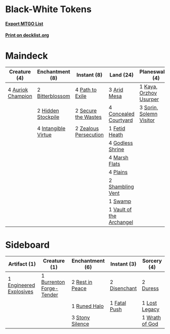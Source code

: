 # Black-White Tokens

#### [Export MTGO List](../collection/Black-White%20Tokens/Black-White%20Tokens.txt)
#### [Print on decklist.org](http://decklist.org/?deckmain=3%09Arid%20Mesa%0A4%09Auriok%20Champion%0A2%09Bitterblossom%0A4%09Concealed%20Courtyard%0A1%09Fetid%20Heath%0A4%09Godless%20Shrine%0A2%09Hidden%20Stockpile%0A2%09Inquisition%20of%20Kozilek%0A4%09Intangible%20Virtue%0A1%09Kaya,%20Orzhov%20Usurper%0A4%09Lingering%20Souls%0A4%09Marsh%20Flats%0A4%09Path%20to%20Exile%0A4%09Plains%0A2%09Secure%20the%20Wastes%0A2%09Shambling%20Vent%0A3%09Sorin,%20Solemn%20Visitor%0A4%09Spectral%20Procession%0A1%09Swamp%0A2%09Thoughtseize%0A1%09Vault%20of%20the%20Archangel%0A2%09Zealous%20Persecution&deckside=1%09Burrenton%20Forge-Tender%0A2%09Disenchant%0A2%09Duress%0A1%09Engineered%20Explosives%0A1%09Fatal%20Push%0A1%09Lost%20Legacy%0A2%09Rest%20in%20Peace%0A1%09Runed%20Halo%0A3%09Stony%20Silence%0A1%09Wrath%20of%20God)
# Maindeck

|                                       Creature (4)                                        |                                       Enchantment (8)                                        |                                          Instant (8)                                           |                                             Land (24)                                             |                                         Planeswalker (4)                                         |                                           Sorcery (12)                                            |
|-------------------------------------------------------------------------------------------|----------------------------------------------------------------------------------------------|------------------------------------------------------------------------------------------------|---------------------------------------------------------------------------------------------------|--------------------------------------------------------------------------------------------------|---------------------------------------------------------------------------------------------------|
|4 [Auriok Champion](http://gatherer.wizards.com/Pages/Card/Details.aspx?multiverseid=72921)|2 [Bitterblossom](http://gatherer.wizards.com/Pages/Card/Details.aspx?multiverseid=397701)    |4 [Path to Exile](http://gatherer.wizards.com/Pages/Card/Details.aspx?multiverseid=220511)      |3 [Arid Mesa](http://gatherer.wizards.com/Pages/Card/Details.aspx?multiverseid=405092)             |1 [Kaya, Orzhov Usurper](http://gatherer.wizards.com/Pages/Card/Details.aspx?multiverseid=457330) |2 [Inquisition of Kozilek](http://gatherer.wizards.com/Pages/Card/Details.aspx?multiverseid=416897)|
|                                                                                           |2 [Hidden Stockpile](http://gatherer.wizards.com/Pages/Card/Details.aspx?multiverseid=423796) |2 [Secure the Wastes](http://gatherer.wizards.com/Pages/Card/Details.aspx?multiverseid=394683)  |4 [Concealed Courtyard](http://gatherer.wizards.com/Pages/Card/Details.aspx?multiverseid=417818)   |3 [Sorin, Solemn Visitor](http://gatherer.wizards.com/Pages/Card/Details.aspx?multiverseid=386672)|4 [Lingering Souls](http://gatherer.wizards.com/Pages/Card/Details.aspx?multiverseid=368485)       |
|                                                                                           |4 [Intangible Virtue](http://gatherer.wizards.com/Pages/Card/Details.aspx?multiverseid=382291)|2 [Zealous Persecution](http://gatherer.wizards.com/Pages/Card/Details.aspx?multiverseid=179575)|1 [Fetid Heath](http://gatherer.wizards.com/Pages/Card/Details.aspx?multiverseid=442227)           |                                                                                                  |4 [Spectral Procession](http://gatherer.wizards.com/Pages/Card/Details.aspx?multiverseid=389685)   |
|                                                                                           |                                                                                              |                                                                                                |4 [Godless Shrine](http://gatherer.wizards.com/Pages/Card/Details.aspx?multiverseid=405099)        |                                                                                                  |2 [Thoughtseize](http://gatherer.wizards.com/Pages/Card/Details.aspx?multiverseid=438676)          |
|                                                                                           |                                                                                              |                                                                                                |4 [Marsh Flats](http://gatherer.wizards.com/Pages/Card/Details.aspx?multiverseid=405101)           |                                                                                                  |                                                                                                   |
|                                                                                           |                                                                                              |                                                                                                |4 [Plains](http://gatherer.wizards.com/Pages/Card/Details.aspx?multiverseid=439856)                |                                                                                                  |                                                                                                   |
|                                                                                           |                                                                                              |                                                                                                |2 [Shambling Vent](http://gatherer.wizards.com/Pages/Card/Details.aspx?multiverseid=402031)        |                                                                                                  |                                                                                                   |
|                                                                                           |                                                                                              |                                                                                                |1 [Swamp](http://gatherer.wizards.com/Pages/Card/Details.aspx?multiverseid=439858)                 |                                                                                                  |                                                                                                   |
|                                                                                           |                                                                                              |                                                                                                |1 [Vault of the Archangel](http://gatherer.wizards.com/Pages/Card/Details.aspx?multiverseid=270938)|                                                                                                  |                                                                                                   |


# Sideboard

|                                          Artifact (1)                                           |                                           Creature (1)                                            |                                     Enchantment (6)                                      |                                      Instant (3)                                      |                                       Sorcery (4)                                       |
|-------------------------------------------------------------------------------------------------|---------------------------------------------------------------------------------------------------|------------------------------------------------------------------------------------------|---------------------------------------------------------------------------------------|-----------------------------------------------------------------------------------------|
|1 [Engineered Explosives](http://gatherer.wizards.com/Pages/Card/Details.aspx?multiverseid=50139)|1 [Burrenton Forge-Tender](http://gatherer.wizards.com/Pages/Card/Details.aspx?multiverseid=438580)|2 [Rest in Peace](http://gatherer.wizards.com/Pages/Card/Details.aspx?multiverseid=442021)|2 [Disenchant](http://gatherer.wizards.com/Pages/Card/Details.aspx?multiverseid=847)   |2 [Duress](http://gatherer.wizards.com/Pages/Card/Details.aspx?multiverseid=14557)       |
|                                                                                                 |                                                                                                   |1 [Runed Halo](http://gatherer.wizards.com/Pages/Card/Details.aspx?multiverseid=154005)   |1 [Fatal Push](http://gatherer.wizards.com/Pages/Card/Details.aspx?multiverseid=423724)|1 [Lost Legacy](http://gatherer.wizards.com/Pages/Card/Details.aspx?multiverseid=417661) |
|                                                                                                 |                                                                                                   |3 [Stony Silence](http://gatherer.wizards.com/Pages/Card/Details.aspx?multiverseid=247425)|                                                                                       |1 [Wrath of God](http://gatherer.wizards.com/Pages/Card/Details.aspx?multiverseid=129808)|


